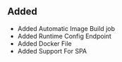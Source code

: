 ## Added

- Added Automatic Image Build job
- Added Runtime Config Endpoint
- Added Docker File
- Added Support For SPA
